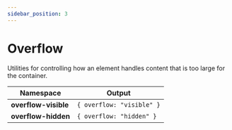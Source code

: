 ```yaml
---
sidebar_position: 3
---
```


# Overflow
Utilities for controlling how an element handles content that is too large for the container.

Namespace | Output
--------- | ------
**overflow-visible** | `{ overflow: "visible" }`
**overflow-hidden** | `{ overflow: "hidden" }`